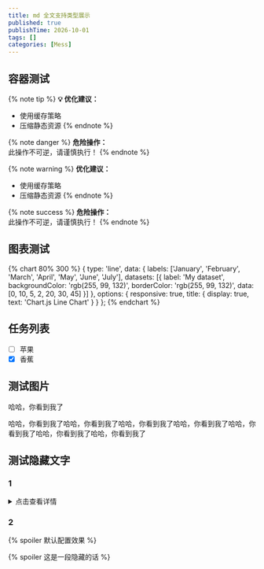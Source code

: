```yaml
---
title: md 全文支持类型展示
published: true
publishTime: 2026-10-01
tags: []
categories: [Mess]
---
```


## 容器测试

{% note tip %}
**💡 优化建议：**
- 使用缓存策略
- 压缩静态资源
{% endnote %}

{% note danger %}
**危险操作：**  
此操作不可逆，请谨慎执行！
{% endnote %}

{% note warning %}
**优化建议：**
- 使用缓存策略
- 压缩静态资源
  {% endnote %}

{% note success %}
**危险操作：**  
此操作不可逆，请谨慎执行！
{% endnote %}


## 图表测试
{% chart 80% 300 %}
{
type: 'line',
data: {
labels: ['January', 'February', 'March', 'April', 'May', 'June', 'July'],
datasets: [{
label: 'My dataset',
backgroundColor: 'rgb(255, 99, 132)',
borderColor: 'rgb(255, 99, 132)',
data: [0, 10, 5, 2, 20, 30, 45]
}]
},
options: {
responsive: true,
title: {
display: true,
text: 'Chart.js Line Chart'
}
}
};
{% endchart %}

## 任务列表

- [ ] 苹果
- [x] 香蕉

## 测试图片
哈哈，你看到我了

哈哈，你看到我了哈哈，你看到我了哈哈，你看到我了哈哈，你看到我了哈哈，你看到我了哈哈，你看到我了哈哈，你看到我了

## 测试隐藏文字
### 1
<details>
<summary>点击查看详情</summary>
<p>
测试隐藏文字
</p>
</details>

### 2

{% spoiler 默认配置效果 %}

{% spoiler 这是一段隐藏的话 %}